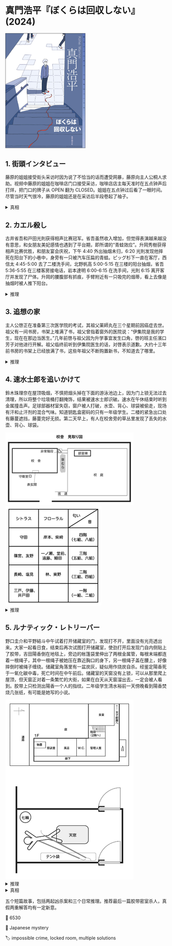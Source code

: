 # 真門浩平『ぼくらは回収しない』(2024)

<img src=images/2024_cover.jpg width=250/>

## 1. 街頭インタビュー

藤原的姐姐接受街头采访时因为说了不恰当的话而遭受网暴，藤原向主人公桐人求助。视频中藤原的姐姐在咖啡店门口接受采访，咖啡店店主每天准时在五点钟声后打烊，把门口的牌子从 OPEN 翻为 CLOSED。姐姐在五点钟过后看了一眼时间。尽管当时天气很冷，藤原的姐姐还是在采访后半段卷起了袖子。

<details><summary>真相</summary>
电视台播出的片段为 A1->A2->A3，但实际的顺序是 A2->A3->A1，如果重新排列问题，姐姐给出的答案便没有任何不妥。姐姐刚开始接受采访的时候袖子卷起，后来觉得冷所以把袖子放下，看时间也是在采访后期，而不是刚过五点。主人公一开始不知道被采访者是藤原的姐姐，也在网上留下恶评，后来出于负罪感努力帮她找出真相。
</details>

## 2. カエル殺し

古井省吾和戸田光則获得相声比赛冠军。省吾虽然收入增加，但觉得表演越来越没有意思，和女朋友美妃感情也遇到了平台期，即所谓的“青蛙效应”。升岡秀樹获得相声比赛优胜，和朋友宴会庆祝，下午 4:40 外出抽烟未归，6:20 光則发现他摔死在阳台下的小巷中，身旁有一只被汽车压扁的青蛙。ピッグ杉下一直在客厅，西信太 4:45-5:00 去了二楼洗手间，北野帆高 5:00-5:15 在三楼的阳台抽烟，省吾 5:36-5:55 在三楼客房接电话，岩本達明 6:00-6:15 在洗手间，光則 6:15 离开客厅并发现了尸体。升岡的腰腹部有抓痕，手臂附近有一只吸完的烟蒂，看上去像是抽烟时被人推下阳台。

<details><summary>推理</summary>
升岡身上没有打火机，所以是犯人帮他点火，排除不吸烟的省吾、光則。下雨前的沥青是灰色的，如果青蛙下雨前被碾死，皮肤保护色应该也是灰色，但现场青蛙是棕色，说明是在下雨之后被碾死。这说明升岡是在 5:20 下雨之后坠楼，不然司机看到尸体一定会停车，不会压死青蛙，排除西、北野。客人都没有听到升岡坠楼的声音，说明犯人掐准时间，在闪电之后用雷声掩盖坠楼声，達明离开客厅时雷已经停了，也可以排除。

所有嫌疑人均被排除，说明之前的推理有漏洞。能给升岡点烟的人不一定是吸烟者，省吾参演“卖火柴的小女孩”（开头伏线），所以身上带着火柴，他是凶手。他的杀人动机是不想升岡陷入“青蛙效应”，同时以自己的牺牲换取光則和美妃珍惜当下。
</details>

## 3. 追想の家

主人公啓正在准备第三次医学院的考试，其祖父薬師丸在三个星期前因癌症去世。祖父有一间书房，书架上堆满了书，祖父曾指着窗外的医院说：“伊集院是我的学生，现在在那边当医生。”几年前啓与祖父因为升学事宜发生口角，啓的班主任濱口芳子对他进行开解。祖父临终前听到伊集院医生的话，对啓表示道歉。大约十三年前书房的书架上已经放满了书，这些年祖父不断购置新书，不知道去了哪里。

<details><summary>推理</summary>
祖父家原本西边是书房，东边摆放古董家具，后来祖父将两个房间交换，书房挪到东边，又添置了新的书架放新书。祖父指着窗外，并不是指向东边的医院，而是指向西边的学校，他说的伊集院是老师伊集院芳子，婚后改名濱口芳子，而不是医院的伊集院医生（日语中“老师”和“医生”都称作“先生”）。祖父说“不久前”听到伊集院（濱口）的话，其实是在两年半之前。
</details>

## 4. 速水士郎を追いかけて

鈴木珠理奈在屋顶吸烟，不慎把烟头掉在下面的游泳池边上，因为门上锁无法过去清理，所以将整个垃圾桶打翻掩饰，结果被速水士郎识破。速水在午休结束时听到金属撞击声。足球部器材室失窃，窗户被人打破，水壶、背心、球袋被偷走，现场有汗和止汗剂的混合气味。知道钥匙盒密码的只有一年级学生。二楼的紧急出口处有藤蔓遮挡，藤蔓完好无损。第二天早上，有人在校舍旁的草丛里发现了丢失的水壶、背心、球袋。

<img src=images/2024_school.jpg width=400/>
<img src=images/2024_classes.jpg width=300/>

<details><summary>推理</summary>
球袋里有四个充气的球，无法通过窗户，如果将球拿出倒是可以一个个通过窗户，但那样的话没有理由把球袋的拉链重新拉上，这说明犯人没有走窗户，打破窗玻璃是故布疑阵，所以犯人是能拿到钥匙的一年级学生。现场能闻到柑橘味的止汗剂，可以将嫌疑人缩小到八人。犯人没有被前门保安看到，也没有使用二楼的紧急出口（藤蔓），只能是使用了外部的紧急楼梯，然后移动到自己班级楼层的紧急出口，速水听到的金属撞击声是犯人使用紧急楼梯的声音。速水在三楼教室听到脚步声越来越远，所以犯人从二楼跑到四楼，他是四楼七班或者八班的学生，满足条件的只有守田。守田忘带训练背心，怕被队友责怪，所以制造失窃案迫使训练取消。
</details>

## 5. ルナティック・レトリーバー

野口圭介和平野結斗中午试着打开储藏室的门，发现打不开，里面没有光亮透出来。大家一起看日食，结束后再次试图打开储藏室，使劲打开后发现门自内侧贴上了胶带，吉田陽香倒在地毯上，旁边的帐篷袋里伸出了两根金属管，每根末端都连着一根绳子，其中一根绳子被她压在靠近胸口的身下，另一根绳子盖在腰上，好像摔倒时被绳子缠绕。储藏室角落里有一盆炭灰，疑似用作烧炭自杀。经鉴定陽香死于一氧化碳中毒，死亡时间在中午前后。储藏室的天窗没有上锁，可以从那里爬上屋顶，但天窗正对着一条繁忙的大街，如果在白天从天窗溜出去，一定会被人看到。胶带上只检测出陽香一个人的指纹。二年级学生清水裕前一天傍晚看到陽香焚烧几张纸，有可能是她写的小说。

<img src=images/2024_storage_room.jpg width=400/>

<details><summary>推理</summary>
野口和平野第一次试图进入储藏室时，里面其实不是密室。凶手用金属管横穿整个房间，将两个门把手的根部用绳子系在一起，使得两扇门开关同步。如果仅拉下内开门的把手推门，背后的门便会被金属管阻挡形成障碍物，无法动弹。反过来，如果仅拉下内开门的把手拉门，前面的门便会被金属管阻挡形成障碍物，无法动弹。但如果同时将两扇门的把手拉下并施力，就能保持两个门把手之间的距离恒定，同时打开两扇门。整个房间就像一个巨大的机关箱，只有懂得机关的人才能进入。

<img src=images/2024_door.jpg width=200/>

凶手等野口和平野走后，解除机关，把陽香的尸体搬入储藏室，布置好自杀现场，然后趁着日食期间大家的注意力都集中在天上，从天窗逃离。凶手是唯一有机会实施诡计的大橋瑠奈。

按照这个推理，第一次试图进入储藏室时里面还没有贴上胶带，应该能从门缝看到光线，但事实上门缝里没有透光，所以这个推理不对。
</details>

<details><summary>真相</summary>
凶手是新山望。他在谈话室门口拦住陽香，威胁放毒气和她同归于尽。陽香想起储藏室里有胶带，于是躲进储藏室，在门内侧封上胶带，以免毒气进入。陽香试图从天窗逃跑，打开帐篷袋，把两根金属管支在墙上当梯子，打开了天窗的锁。但新山事先在储藏室里烧了炭，一氧化碳比空气轻，集中在储藏室的顶部，陽香吸入过量一氧化碳中毒身亡。
</details>

五个短篇故事，包括两起凶杀案和三个日常推理。推荐最后一篇胶带密室杀人，真假两重解答均有一定新意。

:link: 6530

:file_folder: Japanese mystery

:label: impossible crime, locked room, multiple solutions
